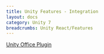 ```yaml
---
title: Unity Features - Integration
layout: docs
category: Unity 7
breadcrumbs: Unity React/Features
---
```

[Unity Office Plugin](integration/unity-office-plugin.md)